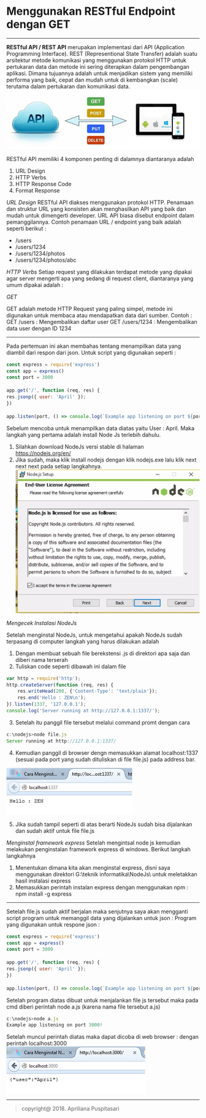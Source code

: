 # Menggunakan RESTful Endpoint dengan GET
---

**RESTful API / REST API** merupakan implementasi dari API (Application Programming Interface). REST (Representional State Transfer) adalah suatu arsitektur metode komunikasi yang menggunakan protokol HTTP untuk pertukaran data dan metode ini sering diterapkan dalam pengembangan aplikasi. Dimana tujuannya adalah untuk menjadikan sistem yang memiliki performa yang baik, cepat dan mudah untuk di kembangkan (scale) terutama dalam pertukaran dan komunikasi data.
![](https://github.com/Apriliana2424/tct/blob/master/minggu%20ke-06/images/1.jpg)

RESTful API memiliki 4 komponen penting di dalamnya diantaranya adalah
1. URL Design
2. HTTP Verbs
3. HTTP Response Code
4. Format Response

*URL Design*
RESTful API diakses menggunakan protokol HTTP. Penamaan dan struktur URL yang konsisten akan menghasilkan API yang baik dan mudah untuk dimengerti developer. URL API biasa disebut endpoint dalam pemanggilannya. Contoh penamaan URL / endpoint yang baik adalah seperti berikut :
* /users
* /users/1234
* /users/1234/photos
* /users/1234/photos/abc

*HTTP Verbs*
Setiap request yang dilakukan terdapat metode yang dipakai agar server mengerti apa yang sedang di request client, diantaranya yang umum dipakai adalah :

*GET*

GET adalah metode HTTP Request yang paling simpel, metode ini digunakan untuk membaca atau mendapatkan data dari sumber.
Contoh :
GET /users : Mengembalikan daftar user
GET /users/1234 : Mengembalikan data user dengan ID 1234

---

Pada pertemuan ini akan membahas tentang menampilkan data yang diambil dari respon dari json.
Untuk script yang digunakan seperti :
```javascript
const express = require('express')
const app = express()
const port = 3000

app.get('/', function (req, res) {
res.jsonp({ user: 'April' });
})

app.listen(port, () => console.log(`Example app listening on port ${port}!`))
```

Sebelum mencoba untuk menampilkan data diatas yaitu User : April. Maka langkah yang pertama adalah install Node Js terlebih dahulu.
1. Silahkan download NodeJs versi stable di halaman https://nodejs.org/en/
2. Jika sudah, maka klik install nodejs dengan klik nodejs.exe lalu klik next next next pada setiap langkahnya.
![](https://github.com/Apriliana2424/tct/blob/master/minggu%20ke-06/images/2.jpg)

*Mengecek Instalasi NodeJs*

Setelah menginstal NodeJs, untuk mengetahui apakah NodeJs sudah terpasang di computer langkah yang harus dilakukan adalah
1. Dengan membuat sebuah file berekstensi .js di direktori apa saja dan diberi nama terserah 
2. Tuliskan code seperti dibawah ini dalam file
```javascript
var http = require('http');
http.createServer(function (req, res) {
	res.writeHead(200, {'Content-Type': 'text/plain'});
	res.end('Hello : ZEN\n');
}).listen(1337, '127.0.0.1');
console.log('Server running at http://127.0.0.1:1337/');
```

3. Setelah itu panggil file tersebut melalui command promt dengan cara
```javascript
c:\nodejs>node file.js
Server running at http://127.0.0.1:1337/
```

4. Kemudian panggil di browser dengn memasukkan alamat localhost:1337 (sesuai pada port yang sudah dituliskan di file file.js) pada address bar.

![](https://github.com/Apriliana2424/tct/blob/master/minggu%20ke-06/images/3.png)

5.	Jika sudah tampil seperti di atas berarti NodeJs sudah bisa dijalankan dan sudah aktif untuk file file.js 

*Menginstal framework express*
Setelah mengintsal node js kemudian melakukan penginstalan framework express di windows. Berikut langkah langkahnya
1. Menentukan dimana kita akan menginstal express, disni saya menggunakan direktori G:\teknik informatika\NodeJs\ untuk meletakkan hasil instalasi express
2. Memasukkan perintah instalan express dengan menggunakan npm : npm install -g express
---

Setelah file.js sudah aktif berjalan maka senjutnya saya akan mengganti script program untuk memanggil data yang dijalankan untuk json :
Program yang digunakan untuk respone json :
```javascript
const express = require('express')
const app = express()
const port = 3000

app.get('/', function (req, res) {
res.jsonp({ user: 'April' });
})

app.listen(port, () => console.log(`Example app listening on port ${port}!`))
```

Setelah program diatas dibuat untuk menjalankan file js tersebut maka pada cmd diberi perintah node a.js (karena nama file tersebut a.js)
```javascript
c:\nodejs>node a.js
Example app listening on port 3000!
```

Setelah muncul perintah diatas maka dapat dicoba di web browser : dengan perintah localhost:3000
![](https://github.com/Apriliana2424/tct/blob/master/minggu%20ke-06/images/4.png)

---

> copyright@ 2018. Apriliana Puspitasari